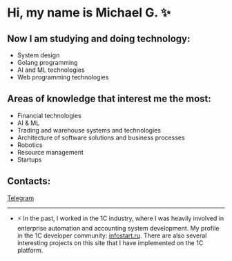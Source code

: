 # Hi, my name is Michael G. ✨

## Now I am studying and doing technology:
* System design
* Golang programming
* AI and ML technologies
* Web programming technologies

## Areas of knowledge that interest me the most:
* Financial technologies
* AI & ML
* Trading and warehouse systems and technologies
* Architecture of software solutions and business processes
* Robotics
* Resource management
* Startups

## Contacts:


[Telegram](https://t.me/Federico_manchinini)

---
* ⚡ In the past, I worked in the 1C industry, where I was heavily involved in enterprise automation and accounting system development. My profile in the 1C developer community: [infostart.ru](https://infostart.ru/profile/481012). There are also several interesting projects on this site that I have implemented on the 1C platform.


<!--
**idalgo-2021/idalgo-2021** is a ✨ _special_ ✨ repository because its `README.md` (this file) appears on your GitHub profile.

Here are some ideas to get you started:

- 🔭 I’m currently working on ...
- 🌱 I’m currently learning ...
- 👯 I’m looking to collaborate on ...
- 🤔 I’m looking for help with ...
- 💬 Ask me about ...
- 📫 How to reach me: ...
- 😄 Pronouns: ...
- ⚡ Fun fact: ...
-->


